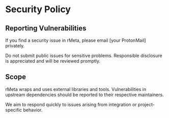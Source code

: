 # Security Policy

## Reporting Vulnerabilities

If you find a security issue in rMeta, please email [your ProtonMail] privately.

Do not submit public issues for sensitive problems. Responsible disclosure is appreciated and will be reviewed promptly.

## Scope

rMeta wraps and uses external libraries and tools. Vulnerabilities in upstream dependencies should be reported to their respective maintainers.

We aim to respond quickly to issues arising from integration or project-specific behavior.
